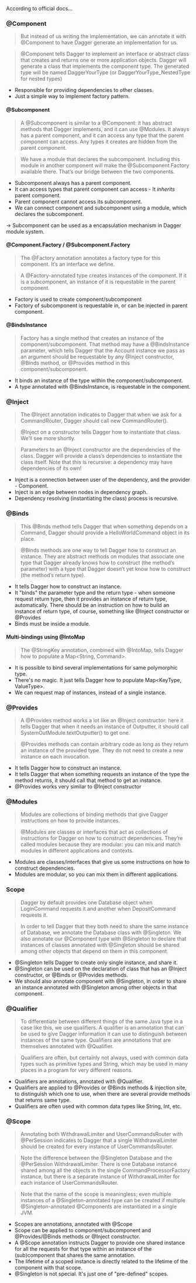 According to official docs...

### @Component

> But instead of us writing the implementation, we can annotate it with @Component
> to have Dagger generate an implementation for us.

> @Component tells Dagger to implement an interface or abstract class
> that creates and returns one or more application objects.
> Dagger will generate a class that implements the component type.
> The generated type will be named DaggerYourType (or DaggerYourType_NestedType for nested types)

- Responsible for providing dependencies to other classes.
- Just a simple way to implement factory pattern.

#### @Subcomponent

> A @Subcomponent is similar to a @Component: it has abstract methods that Dagger implements,
> and it can use @Modules. It always has a parent component, and it can access any type that
> the parent component can access. Any types it creates are hidden from the parent component.

> We have a module that declares the subcomponent. Including this module in another component
> will make the @Subcomponent.Factory available there. That’s our bridge between the two components.

- Subcomponent always has a parent component.
- It can access types that parent component can access - It *inherits* parent component.
- Parent component cannot access its subcomponent.
- We can connect component and subcomponent using a module, which declares the subcomponent.

-> Subcomponent can be used as a encapsulation mechanism in Dagger module system.

#### @Component.Factory / @Subcomponent.Factory

> The @Factory annotation annotates a factory type for this component.
> It’s an interface we define.

> A @Factory-annotated type creates instances of the component.
> If it is a subcomponent, an  instance of it is requestable in the parent component.

- Factory is used to create component/subcomponent
- Factory of subcomponent is requestable in, or can be injected in parent component.

#### @BindsInstance

> Factory has a single method that creates an instance of the component/subcomponent.
> That method may have a @BindsInstance parameter, which tells Dagger that
> the Account instance we pass as an argument should be requestable
> by any @Inject constructor, @Binds method, or @Provides method in this component/subcomponent.

- It binds an instance of the type within the component/subcomponent.
- A type annotated with @BindsInstance, is requestable in the component.


### @Inject

> The @Inject annotation indicates to Dagger that when we ask for a CommandRouter,
> Dagger should call new CommandRouter().

> @Inject on a constructor tells Dagger how to instantiate that class. We’ll see more shortly.

> Parameters to an @Inject constructor are the dependencies of the class.
> Dagger will provide a class’s dependencies to instantiate the class itself.
> Note that this is recursive: a dependency may have dependencies of its own!

- Inject is a connection between user of the dependency, and the provider - Component.
- Inject is an edge between nodes in dependency graph.
- Dependency resolving (instantiating the class) process is recursive.


### @Binds

> This @Binds method tells Dagger that when something depends on a Command,
> Dagger should provide a HelloWorldCommand object in its place.

> @Binds methods are one way to tell Dagger how to construct an instance.
> They are abstract methods on modules that associate one type that
> Dagger already knows how to construct (the method’s parameter)
> with a type that Dagger doesn’t yet know how to construct (the method’s return type).

- It tells Dagger how to construct an instance.
- It "binds" the parameter type and the return type - when someone request return type,
  then it provides an instance of return type, automatically.
  There should be an instruction on how to build an instance of return type, of course,
  something like @Inject constructor or @Provides
- Binds must be inside a module.

#### Multi-bindings using @IntoMap

> The @StringKey annotation, combined with @IntoMap,
> tells Dagger how to populate a Map<String, Command>.

- It is possible to bind several implementations for same polymorphic type.
- There's no magic. It just tells Dagger how to populate Map<KeyType, ValueType>.
- We can request map of instances, instead of a single instance.


### @Provides

> A @Provides method works a lot like an @Inject constructor:
> here it tells Dagger that when it needs an instance of Outputter,
> it should call SystemOutModule.textOutputter() to get one.

> @Provides methods can contain arbitrary code as long as they return an instance of the provided type.
> They do not need to create a new instance on each invocation.

- It tells Dagger how to construct an instance.
- It tells Dagger that when something requests an instance of the type the method returns, it should call that method to get an instance.
- @Provides works very similar to @Inject constructor


### @Modules

> Modules are collections of binding methods
> that give Dagger instructions on how to provide instances.

> @Modules are classes or interfaces that act as collections of instructions for Dagger
> on how to construct dependencies. They’re called modules because they are modular:
> you can mix and match modules in different applications and contexts.

- Modules are classes/interfaces that give us some instructions on how to construct dependencies.
- Modules are modular, so you can mix them in different applications.


### Scope

> Dagger by default provides one Database object when LoginCommand requests it
> and another when DepositCommand requests it.

> In order to tell Dagger that they both need to share the same instance of Database,
> we annotate the Database class with @Singleton.
> We also annotate our @Component type with @Singleton to declare
> that instances of classes annotated with @Singleton should be shared
> among other objects that depend on them in this component.

- @Singleton tells Dagger to create only single instance, and share it.
- @Singleton can be used on the declaration of class that has an @Inject constructor, or @Binds or @Provides methods.
- We should also annotate component with @Singleton,
  in order to share an instance annotated with @Singleton among other objects in that component.


### @Qualifier

> To differentiate between different things of the same Java type in a case like this, we use qualifiers.
> A qualifier is an annotation that can be used to give Dagger information it can use
> to distinguish between instances of the same type.
> Qualifiers are annotations that are themselves annotated with @Qualifier.

> Qualifiers are often, but certainly not always, used with common data types
> such as primitive types and String, which may be used in many places in a program for very different reasons.

- Qualifiers are annotations, annotated with @Qualifier.
- Qualifiers are applied to @Provides or @Binds methods & injection site, to distinguish which one to use,
  when there are several provide methods that returns same type.
- Qualifiers are often used with common data types like String, Int, etc.


### @Scope

> Annotating both WithdrawalLimiter and UserCommandsRouter with @PerSession
> indicates to Dagger that a single WithdrawalLimiter should be created for every instance of UserCommandsRouter.

> Note the difference between the @Singleton Database and the @PerSession WithdrawalLimiter.
> There is one Database instance shared among all the objects in the single CommandProcessorFactory instance,
> but there is a separate instance of WithdrawalLimiter for each instance of UserCommandsRouter.

> Note that the name of the scope is meaningless;
> even multiple instances of a @Singleton-annotated type can be created
> if multiple @Singleton-annotated @Components are instantiated in a single JVM.

- Scopes are annotations, annotated with @Scope
- Scope can be applied to component/subcomponent and @Provides/@Binds methods or @Inject constructor.
- A @Scope annotation instructs Dagger to provide one shared instance for all the requests for that type
  within an instance of the (sub)component that shares the same annotation.
- The lifetime of a scoped instance is directly related to the lifetime of the component with that scope.
- @Singleton is not special. It's just one of "pre-defined" scopes.
